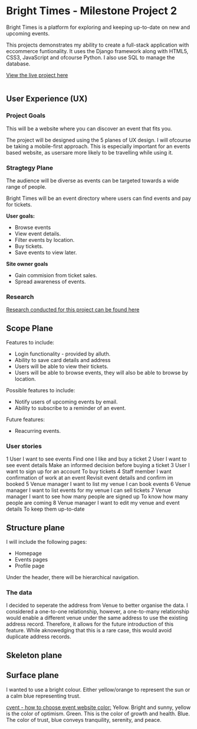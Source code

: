 # Bright Times - Milestone Project 2

Bright Times is a platform for exploring and keeping up-to-date on new and upcoming events. 

This projects demonstrates my ability to create a full-stack application with eccommerce funtionality. It uses the Django framework along with HTML5, CSS3, JavaScript and ofcourse Python. I also use SQL to manage the database.

[View the live project here]()

![]()

## User Experience (UX)

### Project Goals

This will be a website where you can discover an event that fits you. 

The project will be designed using the 5 planes of UX design. I will ofcourse be taking a mobile-first approach. This is especially important for an events based website, as usersare more likely to be travelling while using it.

### Stragtegy Plane

The audience will be diverse as events can be targeted towards a wide range of people.

Bright Times will be an event directory where users can find events and pay for tickets.

**User goals:**
* Browse events
* View event details.
* Filter events by location.
* Buy tickets.
* Save events to view later.

**Site owner goals**
* Gain commision from ticket sales.
* Spread awareness of events.

### Research

[Research conducted for this project can be found here](docs/research/Research.md)

## Scope Plane

Features to include:
* Login functionality - provided by alluth.
* Ability to save card details and address
* Users will be able to view their tickets.
* Users will be able to browse events, they will also be able to browse by location.

Possible features to include:
* Notify users of upcoming events by email.
* Ability to subscribe to a reminder of an event.

Future features:
* Reacurring events.

### User stories

<!-- Turn this into a table -->
1	User	I want to see events 	Find one I like and buy a ticket
2	User	I want to see event details	Make an informed decision before buying a ticket
3	User 	I want to sign up for an account	To buy tickets
4	Staff member	I want confirmation of work at an event	Revisit event details and confirm im booked
5	Venue manager	I want to list my venue	I can book events
6	Venue manager	I want to list events for my venue	I can sell tickets
7	Venue manager	I want to see how many people are signed up	To know how many people are coming
8	Venue manager	I want to edit my venue and event details	To keep them up-to-date

## Structure plane

I will include the following pages:
* Homepage
* Events pages
* Profile page

Under the header, there will be hierarchical navigation.

### The data

I decided to seperate the address from Venue to better organise the data. I considered a one-to-one relationship, however, a one-to-many relationship would enable a different venue under the same address to use the existing address record. Therefore, it allows for the future introduction of this feature. While aknowedging that this is a rare case, this would avoid duplicate address records.

## Skeleton plane

## Surface plane

I wanted to use a bright colour. Either yellow/orange to represent the sun or a calm blue representing trust. 

[cvent - how to choose event website color:](https://www.cvent.com/en/blog/events/how-to-choose-event-website-color)
Yellow. Bright and sunny, yellow is the color of optimism.
Green. This is the color of growth and health.
Blue. The color of trust, blue conveys tranquility, serenity, and peace.